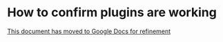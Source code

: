 # How to confirm plugins are working

[This document has moved to Google Docs for refinement](https://docs.google.com/document/d/12QEsYKVuILt_iQi4KMQS947Irz87HBBpjw7oJmywDGM/edit#)
